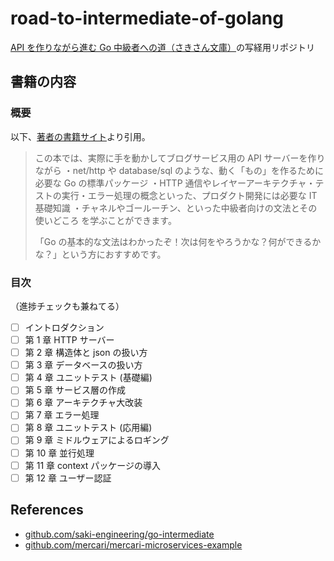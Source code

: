 # road-to-intermediate-of-golang

[API を作りながら進む Go 中級者への道（さきさん文庫）](https://techbookfest.org/product/jXDAEU1dR53kbZkgtDm9zx?productVariantID=dvjtgpjw8VDTXNqKaanTVi)の写経用リポジトリ

## 書籍の内容

### 概要

以下、[著者の書籍サイト](https://techbookfest.org/product/jXDAEU1dR53kbZkgtDm9zx?productVariantID=dvjtgpjw8VDTXNqKaanTVi)より引用。

> この本では、実際に手を動かしてブログサービス用の API サーバーを作りながら
> ・net/http や database/sql のような、動く「もの」を作るために必要な Go の標準パッケージ
> ・HTTP 通信やレイヤーアーキテクチャ・テストの実行・エラー処理の概念といった、プロダクト開発には必要な IT 基礎知識
> ・チャネルやゴールーチン、といった中級者向けの文法とその使いどころ
> を学ぶことができます。
>
> 「Go の基本的な文法はわかったぞ！次は何をやろうかな？何ができるかな？」という方におすすめです。

### 目次

（進捗チェックも兼ねてる）

- [ ] イントロダクション
- [ ] 第 1 章 HTTP サーバー
- [ ] 第 2 章 構造体と json の扱い方
- [ ] 第 3 章 データベースの扱い方
- [ ] 第 4 章 ユニットテスト (基礎編)
- [ ] 第 5 章 サービス層の作成
- [ ] 第 6 章 アーキテクチャ大改装
- [ ] 第 7 章 エラー処理
- [ ] 第 8 章 ユニットテスト (応用編)
- [ ] 第 9 章 ミドルウェアによるロギング
- [ ] 第 10 章 並行処理
- [ ] 第 11 章 context パッケージの導入
- [ ] 第 12 章 ユーザー認証

## References

- [github.com/saki-engineering/go-intermediate](https://github.com/saki-engineering/go-intermediate)
- [github.com/mercari/mercari-microservices-example](https://github.com/mercari/mercari-microservices-example)

